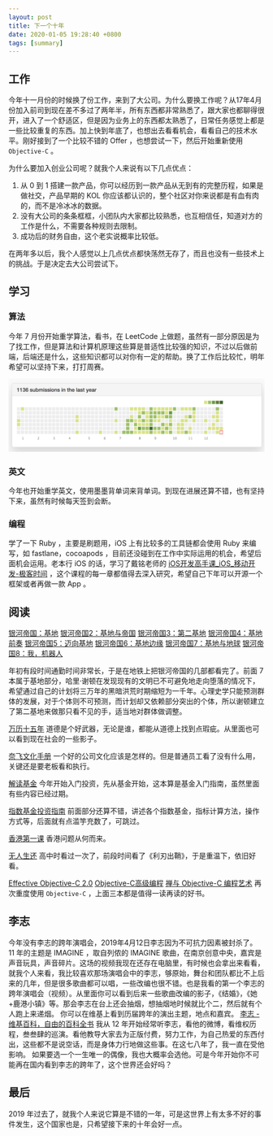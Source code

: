 ```yaml
---
layout: post
title: 下一个十年
date: 2020-01-05 19:28:40 +0800
tags: [summary]
---
```


## 工作
今年十一月份的时候换了份工作，来到了大公司。为什么要换工作呢？从17年4月份加入前司到现在差不多过了两年半，所有东西都非常熟悉了，跟大家也都聊得很开，进入了一个舒适区，但是因为业务上的东西都太熟悉了，日常任务感觉上都是一些比较重复的东西。加上快到年底了，也想出去看看机会，看看自己的技术水平。刚好接到了一个比较不错的 Offer ，也想尝试一下，然后开始重新使用 `Objective-C` 。

为什么要加入创业公司呢？就我个人来说有以下几点优点：
 1. 从 0 到 1 搭建一款产品，你可以经历到一款产品从无到有的完整历程，如果是做社交，产品早期的 KOL 你应该都认识的，整个社区对你来说都是有血有肉的，而不是冷冰冰的数据。
 2. 没有大公司的条条框框，小团队内大家都比较熟悉，也互相信任，知道对方的工作是什么，不需要各种规则去限制。
 3. 成功后的财务自由，这个老实说概率比较低。

在两年多以后，我个人感觉以上几点优点都快荡然无存了，而且也没有一些技术上的挑战。于是决定去大公司尝试下。

## 学习
### 算法
今年 7 月份开始重学算法，看书，在 LeetCode 上做题，虽然有一部分原因是为了找工作，但是算法和计算机原理这些算是普适性比较强的知识，不过以后做前端，后端还是什么，这些知识都可以对你有一定的帮助。换了工作后比较忙，明年希望可以坚持下来，打打周赛。

![64CA8083-11E0-4D47-A7D0-A9AA078EA589](https://raw.githubusercontent.com/dirtmelon/blog-images/main/64CA8083-11E0-4D47-A7D0-A9AA078EA589.png)


### 英文
今年也开始重学英文，使用墨墨背单词来背单词。到现在进展还算不错，也有坚持下来，虽然有时候每天签到会断。

### 编程
学了一下  Ruby ，主要是刷题用，iOS 上有比较多的工具链都会使用 Ruby 来编写，如 fastlane，cocoapods ，目前还没碰到在工作中实际运用的机会，希望后面机会运用。老本行 iOS 的话，学习了戴铭老师的 [iOS开发高手课_iOS_移动开发-极客时间](https://time.geekbang.org/column/intro/161) ，这个课程的每一章都值得去深入研究，希望自己下年可以开源一个框架或者再做一款 App 。

## 阅读
[银河帝国：基地](https://book.douban.com/subject/7065521//)
[银河帝国2：基地与帝国](https://book.douban.com/subject/7065529/)
[银河帝国3：第二基地](https://book.douban.com/subject/10604915/)
[银河帝国4：基地前奏](https://book.douban.com/subject/11525217/)
[银河帝国5：迈向基地](https://book.douban.com/subject/11528306/)
[银河帝国6：基地边缘](https://book.douban.com/subject/11528307/)
[银河帝国7：基地与地球](https://book.douban.com/subject/11528308/)
[银河帝国8：我，机器人](https://book.douban.com/subject/20390695/)

年初有段时间通勤时间非常长，于是在地铁上把银河帝国的几部都看完了。前面 7 本属于基地部分，哈里·谢顿在发现现有的文明已不可避免地走向堕落的情况下，希望通过自己的计划将三万年的黑暗洪荒时期缩短为一千年。心理史学只能预测群体的发展，对于个体则不可预测，而计划却又依赖部分突出的个体，所以谢顿建立了第二基地来做那只看不见的手，适当地对群体做调整。

[万历十五年](https://book.douban.com/subject/1041482/)
道德是个好武器，无论是谁，都能从道德上找到点瑕疵。从里面也可以看到现在社会的一些影子。

[奈飞文化手册](https://book.douban.com/subject/30356081/)
一个好的公司文化应该是怎样的。但是普通员工看了没有什么用，关键还是要老板看和执行。

[解读基金](https://book.douban.com/subject/2051332/)
今年开始入门投资，先从基金开始，这本算是基金入门指南，虽然里面有些内容已经过期。

[指数基金投资指南](https://book.douban.com/subject/27204860/)
前面部分还算不错，讲述各个指数基金，指标计算方法，操作方式等，后面就有点滥竽充数了，可跳过。

[香港第一课](https://matters.news/@leungkaichihk/%E9%A6%99%E6%B8%AF%E7%AC%AC%E4%B8%80%E8%AA%B2-%E7%B0%A1%E4%BB%8B%E5%8F%8A%E7%9B%AE%E9%8C%84-zdpuB2J818r8yUSDeZ4vDARrnQ4ut3S2UYjALXHJ16jp25w4P)
香港问题从何而来。

[无人生还](https://book.douban.com/subject/24859822/)
高中时看过一次了，前段时间看了《利刃出鞘》，于是重温下，依旧好看。

[Effective Objective-C 2.0](https://book.douban.com/subject/25829244/)
[Objective-C高级编程](https://book.douban.com/subject/24720270/)
[禅与 Objective-C 编程艺术](https://github.com/objc-zen/objc-zen-book-cn)
再次重度使用 `Objective-C` ，上面三本都是值得一读再读的好书。

## 李志
今年没有李志的跨年演唱会，2019年4月12日李志因为不可抗力因素被封杀了。 
11 年的主题是 IMAGINE ，取自列侬的 IMAGINE 歌曲，在南京创意中央，嘉宾是 声音玩具，声音碎片。这场的视频我现在还存在电脑里，有时候也会拿出来看看，就我个人来看，我比较喜欢那场演唱会中的李志，够原始，舞台和团队都比不上后来的几年，但是很多歌曲都可以唱，一些改编也很不错。也是我看的第一个李志的跨年演唱会（视频）。从里面你可以看到后来一些歌曲改编的影子，《结婚》，《她+鹿港小镇》等。那会李志在台上还会抽烟，想抽烟地时候就比个二，然后就有个人跑上来递烟。
你可以在维基上看到历届跨年的演出主题，地点和嘉宾。
[李志 - 维基百科，自由的百科全书](https://zh.wikipedia.org/wiki/%E6%9D%8E%E5%BF%97)
我从 12 年开始经常听李志，看他的微博，看维权历程，叁叁肆的巡演。看他教导大家去为正版付费，努力工作，为自己热爱的东西付出，这些都不是说空话，而是身体力行地做这些事。在这七八年了，我一直在受他影响。
如果要选一个一生唯一的偶像，我也大概率会选他。可是今年开始你不可能再在国内看到李志的跨年了，这个世界还会好吗？

## 最后
2019 年过去了，就我个人来说它算是不错的一年，可是这世界上有太多不好的事件发生，这个国家也是，只希望接下来的十年会好一点。

